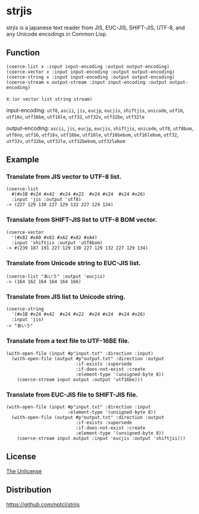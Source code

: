 # strjis

strjis is a japanese text reader
from JIS, EUC-JIS, SHIFT-JIS, UTF-8, and any Unicode encodings
in Common Lisp.


## Function

```
(coerce-list x :input input-encoding :output output-encoding)
(coerce-vector x :input input-encoding :output output-encoding)
(coerce-string x :input input-encoding :output output-encoding)
(coerce-stream x output-stream :input input-encoding :output output-encoding)
```

x: `(or vector list string stream)`

input-encoding: `utf8`, `ascii`, `jis`, `eucjp`, `eucjis`, `shiftjis`, `unicode`,
`utf16`, `utf16v`, `utf16be`, `utf16le`,
`utf32`, `utf32v`, `utf32be`, `utf32le`

output-encoding: `ascii`, `jis`, `eucjp`, `eucjis`, `shiftjis`, `unicode`,
`utf8`, `utf8bom`, `utf8no`,
`utf16`, `utf16v`, `utf16be`, `utf16le`, `utf16bebom`, `utf16lebom`,
`utf32`, `utf32v`, `utf32be`, `utf32le`, `utf32bebom`, `utf32lebom`


## Example

### Translate from JIS vector to UTF-8 list.

```
(coerce-list
  #(#x1B #x24 #x42  #x24 #x22  #x24 #x24  #x24 #x26)
  :input 'jis :output 'utf8)
-> (227 129 130 227 129 132 227 129 134)
```


### Translate from SHIFT-JIS list to UTF-8 BOM vector.

```
(coerce-vector
  '(#x82 #xA0 #x82 #xA2 #x82 #xA4)
  :input 'shiftjis :output 'utf8bom)
-> #(239 187 191 227 129 130 227 129 132 227 129 134)
```


### Translate from Unicode string to EUC-JIS list.

```
(coerce-list "あいう" :output 'eucjis)
-> (164 162 164 164 164 166)
```


### Translate from JIS list to Unicode string.

```
(coerce-string
  '(#x1B #x24 #x42  #x24 #x22  #x24 #x24  #x24 #x26)
  :input 'jis)
-> "あいう"
```


### Translate from a text file to UTF-16BE file.

```
(with-open-file (input #p"input.txt" :direction :input)
  (with-open-file (output #p"output.txt" :direction :output
                          :if-exists :supersede
                          :if-does-not-exist :create
                          :element-type '(unsigned-byte 8))
    (coerce-stream input output :output 'utf16be)))
```


### Translate from EUC-JIS file to SHIFT-JIS file.

```
(with-open-file (input #p"input.txt" :direction :input
                       :element-type '(unsigned-byte 8))
  (with-open-file (output #p"output.txt" :direction :output
                          :if-exists :supersede
                          :if-does-not-exist :create
                          :element-type '(unsigned-byte 8))
    (coerce-stream input output :input 'eucjis :output 'shiftjis)))
```


## License

[The Unlicense](LICENSE)


## Distribution

https://github.com/nptcl/strjis


